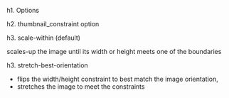 h1. Options

h2. thumbnail_constraint option


h3. scale-within (default)

scales-up the image until its width or height meets one of the boundaries

h3. stretch-best-orientation

* flips the width/height constraint to best match the image orientation,
* stretches the image to meet the constraints